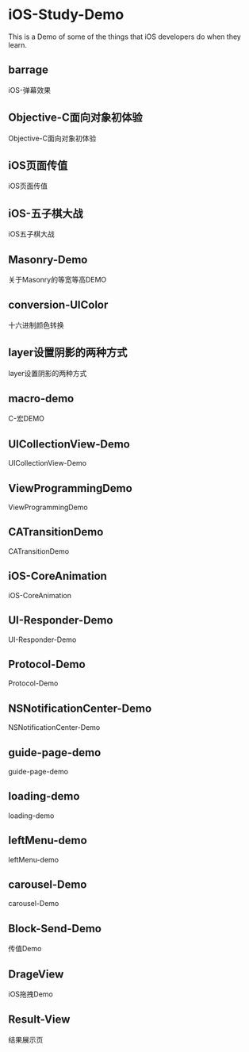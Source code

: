 # iOS-Study-Demo
This is a Demo of some of the things that iOS developers do when they learn.

## barrage

iOS-弹幕效果

## Objective-C面向对象初体验

Objective-C面向对象初体验

## iOS页面传值

iOS页面传值

## iOS-五子棋大战

iOS五子棋大战

## Masonry-Demo

关于Masonry的等宽等高DEMO

## conversion-UIColor

十六进制颜色转换

## layer设置阴影的两种方式

layer设置阴影的两种方式

## macro-demo

C-宏DEMO

## UICollectionView-Demo

UICollectionView-Demo

## ViewProgrammingDemo

ViewProgrammingDemo

## CATransitionDemo

CATransitionDemo

## iOS-CoreAnimation

iOS-CoreAnimation

## UI-Responder-Demo

UI-Responder-Demo

## Protocol-Demo

Protocol-Demo

## NSNotificationCenter-Demo

NSNotificationCenter-Demo

## guide-page-demo

guide-page-demo

## loading-demo

loading-demo

## leftMenu-demo

leftMenu-demo


## carousel-Demo

carousel-Demo

## Block-Send-Demo

传值Demo

## DrageView

iOS拖拽Demo

## Result-View

结果展示页